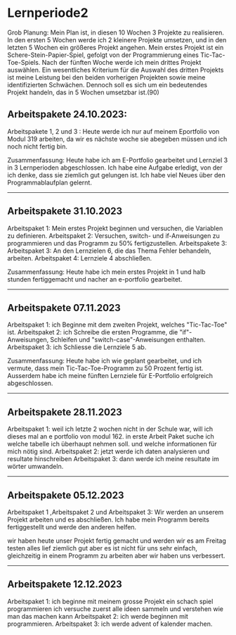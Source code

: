 # Lernperiode2

Grob Planung:
Mein Plan ist, in diesen 10 Wochen 3 Projekte zu realisieren. In den ersten 5 Wochen werde ich 2 kleinere Projekte umsetzen, und in den letzten 5 Wochen ein größeres Projekt angehen. Mein erstes Projekt ist ein Schere-Stein-Papier-Spiel, gefolgt von der Programmierung eines Tic-Tac-Toe-Spiels. Nach der fünften Woche werde ich mein drittes Projekt auswählen. Ein wesentliches Kriterium für die Auswahl des dritten Projekts ist meine Leistung bei den beiden vorherigen Projekten sowie meine identifizierten Schwächen. Dennoch soll es sich um ein bedeutendes Projekt handeln, das in 5 Wochen umsetzbar ist.(90)

## Arbeitspakete 24.10.2023:
Arbeitspakete 1, 2 und 3 : Heute werde ich nur auf meinem Eportfolio von Modul 319 arbeiten, da wir es nächste woche sie abegeben müssen und ich noch nicht fertig bin.

Zusammenfassung: Heute habe ich am E-Portfolio gearbeitet und Lernziel 3 in 3 Lernperioden abgeschlossen. Ich habe eine Aufgabe erledigt, von der ich denke, dass sie ziemlich gut gelungen ist. Ich habe viel Neues über den Programmablaufplan gelernt.

---
## Arbeitspakete 31.10.2023
Arbeitspaket 1: Mein erstes Projekt beginnen und versuchen, die Variablen zu definieren.
Arbeitspaket 2: Versuchen, switch- und if-Anweisungen zu programmieren und das Programm zu 50% fertigzustellen.
Arbeitspakete 3: Arbeitspaket 3: An den Lernzielen 6, die das Thema Fehler behandeln, arbeiten.
Arbeitspaket 4: Lernziele 4 abschließen.

Zusammenfassung: Heute habe ich mein erstes Projekt in 1 und halb stunden fertiggemacht und nacher an e-portfolio gearbeitet.

---
## Arbeitspakete 07.11.2023
Arbeitspaket 1: ich Beginne mit dem zweiten Projekt, welches "Tic-Tac-Toe" ist.
Arbeitspaket 2: ich Schreibe die ersten Programme, die "if"-Anweisungen, Schleifen und "switch-case"-Anweisungen enthalten.
Arbeitspaket 3: ich Schliesse  die Lernziele 5 ab.

Zusammenfassung: Heute habe ich wie geplant gearbeitet, und ich vermute, dass mein Tic-Tac-Toe-Programm zu 50 Prozent fertig ist. Ausserdem habe ich meine fünften Lernziele für E-Portfolio erfolgreich 
abgeschlossen.



---
## Arbeitspakete 28.11.2023
Arbeitspaket 1: weil ich letzte 2 wochen nicht in der Schule war, will ich dieses mal an e portfolio von modul 162. in erste Arbeit Paket suche ich welche tabelle ich überhaupt nehmen soll. und welche informationen für mich nötig sind.
Arbeitspaket 2: jetzt werde ich daten analysieren und resultate hinschreiben 
Arbeitspaket 3: dann werde ich meine resultate im wörter umwandeln.

---
## Arbeitspakete 05.12.2023
Arbeitspaket 1 ,Arbeitspaket 2 und Arbeitspaket 3: Wir werden an unserem Projekt arbeiten und es abschließen. Ich habe mein Programm bereits fertiggestellt und werde den anderen helfen.

wir haben heute unser Projekt fertig gemacht und werden wir es am Freitag testen alles lief ziemlich gut aber es ist nicht für uns sehr einfach, gleichzeitig in einem Programm zu arbeiten aber wir haben uns verbessert.

---
## Arbeitspakete 12.12.2023
Arbeitspaket 1: ich beginne mit meinem grosse Projekt ein schach spiel programmieren ich versuche zuerst alle ideen sammeln und verstehen wie man das machen kann
Arbeitspaket 2: ich werde beginnen mit programmieren.
Arbeitspaket 3: ich werde advent of kalender machen.

